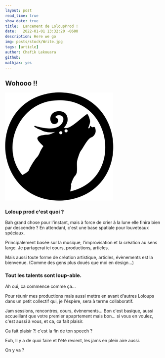 ```yaml
---
layout: post
read_time: true
show_date: true
title:  Lancement de LoloupProd !
date:   2022-01-01 13:32:20 -0600
description: Here we go 
img: posts/stock/Write.jpg
tags: [article]
author: Chafik Lekouara
github:  
mathjax: yes
---
```

## Wohooo !!

<img src="../assets/img/posts/stock/Wolfy.png" alt="isolated" width="350"/>

### Loloup prod c'est quoi ?
Bah grand chose pour l'instant, mais à force de crier à la lune elle finira bien par descendre ?
En attendant, c'est une base spatiale pour louveteaux spéciaux.

Principalement basée sur la musique, l'improvisation et la création au sens large.
Je partagerai ici cours, productions, articles.

Mais aussi toute forme de création artistique, articles, évènements est la bienvenue.
(Comme des gens plus doués que moi en design...)

### Tout les talents sont loup-able.

  <body>
  <p>
<span class="Wolfy">Ah oui, ca commence comme ça...</span>
  </p>
  </body>

Pour réunir mes productions mais aussi mettre en avant d'autres Loloups dans un petit collectif qui, je l'éspère, sera à terme collaboratif.

Jam sessions, rencontres, cours, évènements...
Bon c'est basique, aussi accueillant que votre premier apaprtement mais bon...
si vous en voulez, c'est aussi à vous, et ca, ca fait plaisir.

  <body>
  <p>
<span class="Wolfy">Ca fait plaisir ?! c'est la fin de ton speech ?</span>
  </p>
  </body>

Euh,
Il y a de quoi faire et l'été revient, les jams en plein aire aussi.

<span class="SpecialInfo">On y va ? </span>